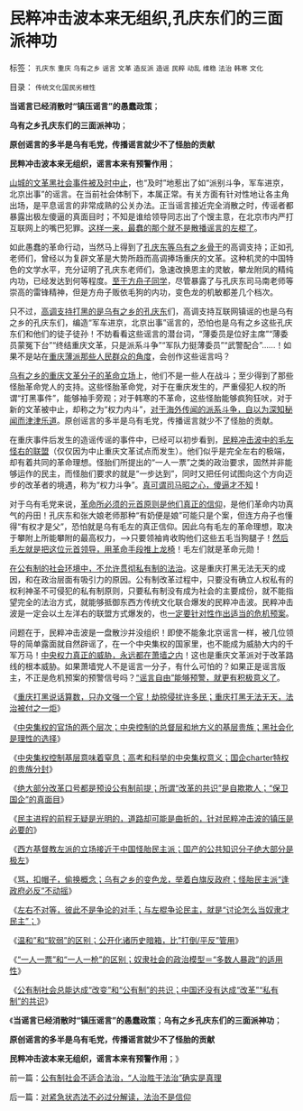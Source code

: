 # 民粹冲击波本来无组织,孔庆东们的三面派神功

标签： `孔庆东` `重庆` `乌有之乡` `谣言` `文革` `造反派` `造谣` `民粹` `动乱` `维稳` `法治` `韩寒` `文化` 

目录： `传统文化国民劣根性`

**当谣言已经消散时“镇压谣言”的愚蠢政策**；

**乌有之乡孔庆东们的三面派神功**；

**原创谣言的多半是乌有毛党，传播谣言就少不了怪胎的贡献**

**民粹冲击波本来无组织，谣言本来有预警作用**；

[山城的文革黑社会事件被及时中止](../../../2012/3/19/重庆黑社会还没有达到犯罪程度.md)，也“及时”地惹出了如“派别斗争，军车进京，北京出事”的谣言。在当前社会体制下，本属正常。有关方面有针对性地让各主角出场，是平息谣言的非常成熟的公关办法。正当谣言接近完全消散之时，传谣者都暴露出极左傻逼的真面目时；不知是谁给领导同志出了个馊主意，在北京市内严打互联网上的嘴巴犯罪。[这样一来，最蠢的那个就不是散播谣言的左棍了](../../../2011/11/1/垄断的传媒一直享有造谣的特许权.md)。

如此愚蠢的革命行动，当然马上得到了[孔庆东等乌有之乡骨干](../../../2011/12/26/“不争论”是尊重自已的美德；“不急于争论”是养生好习惯.md)的高调支持；正如孔老师们，曾经以为复辟文革是大势所趋而高调捧场重庆的文革。这种机灵的中国特色的文学水平，充分证明了孔庆东老师们，急速改换恩主的灵敏，攀龙附凤的精纯内功，已经发达到何等程度。[至于方舟子同学](../../../2012/2/14/韩寒引发的冷思考和方舟子卖力的热广告.md)，尽管暴露了与孔庆东司马南老师等崇高的雷锋精神，但是方舟子贩依毛狗的内功，变色龙的机敏都差几个档次。

只不过，[高调支持打黑的是乌有之乡的孔庆东](../../../2012/3/27/骂，扣帽子，偷换概念.md)们，高调支持互联网镇谣的也是乌有之乡的孔庆东们，编造“军车进京，北京出事”谣言的，恐怕也是乌有之乡这些孔庆东们和他们的徒子徒孙！不妨看看这些谣言的潜台词，“薄委员是位好主席”“薄委员蒙冤下台”“终结重庆文革，只是派系斗争”“军队力挺薄委员”“武警配合”……！如果不是站在[重庆薄派那些人民群众的角度](../../../2012/3/19/没有黑社会者的优越性.md)，会创作这些谣言吗？

[乌有之乡的重庆文革分子的革命立场](../../../2012/3/18/乌有之乡是典型的黑社会.md)上，他们不是一些人在战斗；至少得到了那些怪胎革命党人的支持。这些怪胎革命党，对于在重庆发生的，严重侵犯人权的所谓“打黑事件”，能够袖手旁观；对于韩寒的不革命，这些怪胎能够疯狗狂吠，对于新的文革被中止，却称之为“权力内斗”，[对于海外传闻的派系斗争，自以为深知秘闻而津津乐道](../../../2012/3/20/海外的传闻不一定是“真相”.md)。原创谣言的多半是乌有毛党，传播谣言就少不了怪胎的贡献。

在重庆事件后发生的造谣传谣的事件中，已经可以初步看到，[民粹冲击波中的毛左怪右的联盟](../../../2012/2/11/民粹冲击波！唯恐天下不乱的革命素质.md)（仅仅因为中止重庆文革试点而发生）。他们似乎是完全左右的极端，却有着共同的革命理想。怪胎们所提出的“一人一票”之类的政治要求，固然并非能够运作的民主，而怪胎们要求的就是“一步达到”，同时又把任何试图向这个方向迈步的改革者的境遇，称为“权力斗争”。[真可谓司马昭之心，傻逼才不知](../../../2012/2/1/横眉冷对伪君子，左狗总是闹革命.md)！

对于乌有毛党来说，[革命所必须的元首原则是他们真正的信仰](../../../2012/2/11/革命需要权威，权威需要含糊；含糊需要弱智；弱智需要革命.md)，是他们革命内功真气的丹田！孔庆东和张大娘老师那种“有奶便是娘”可能只是个案，但连方舟子也懂得“有权才是父”，恐怕就是乌有毛左的真正信仰。因此乌有毛左的革命理想，取决于攀附上所能攀附的最高权力，——>只要领袖肯收购他们这些五毛当狗腿子！[然后毛左就是把这位元首领导，用革命手段推上龙椅](../../../2011/11/12/大国治理的传统误区.md)！毛左们就是革命元勋！

[在公有制的社会环境中，不允许贯彻私有制的法治](../../../2012/4/2/公有制社会不适合法治，“人治胜于法治”确实是真理.md)。这是重庆打黑无法无天的成因，和在政治层面有吸引力的原因。公有制改革过程中，只要没有确立人权私有的权利神圣不可侵犯的私有制原则，只要私有制没有成为社会的主要成份，就不能指望完全的法治方式，就能够抵御东西方传统文化联合爆发的民粹冲击波。民粹冲击波是一定会以土左洋右的联盟方式爆发的，也[一定要针对性作出适当的危机预案](../../../2012/3/21/民主的前程无疑是光明的.md)。

问题在于，民粹冲击波是一盘散沙并没组织！即使不能象北京谣言一样，被几位领导的简单露面就自然辟谣了，在一个中央集权的国家里，也不能成为威胁大内的千军万马！[中央权力真正的威胁，永远都在萧墙之内](http://darthvad.blog.163.com/blog/static/533994702011930542725/)！这也是重庆文革派对于改革路线的根本威胁。如果萧墙党人不是谣言一分子，有什么可怕的？如果正是谣言版主，不正是危机预案的预警信号吗？[“谣言自由”能够预警，就更有积极意义了](../../../2012/2/8/警惕互联网快速啸聚的帐号，但不必如临大敌；.md)。

《[重庆打黑说话算数，只办文强一个官！劫掠侵扰许多民；重庆打黑无法无天，法治被付之一炬](../../../2012/3/21/重庆打黑说话算数，只办文强一个官.md)》

《[中央集权的官场的两个层次；中央控制的总督层和地方义的基层贵族；黑社会化是理性的选择](../../../2012/3/21/中央集权的官场的两个层次.md)》

《[中央集权控制基层意味着窒息；高考和科举的中央集权意义；国企charter特权的贵族分封](../../../2012/3/21/国企和高考和科举的封建意义.md)》

《[绝大部分改革口号都是预设公有制前提；所谓“改革的共识”是自欺欺人；“保卫国企”的真面目](../../../2012/3/21/“改革达成共识”是自欺欺人；“保卫国企”的真面目.md)》

《[民主进程的前程无疑是光明的，道路却可能是曲折的，针对民粹冲击波的镇压是必要的](../../../2012/3/21/民主的前程无疑是光明的.md)》

《[西方基督教左派的立场接近于中国怪胎民主派；国产的公共知识分子绝大部分是极左](../../../2012/3/26/东方民众缺乏对西方社会的了解.md)》

《[骂，扣帽子，偷换概念；乌有之乡的变色龙，举着白旗反政府；怪胎民主派“逢政府必反”不动摇](../../../2012/3/27/骂，扣帽子，偷换概念.md)》

《[左右不对等，彼此不是争论的对手；与左棍争论民主，就是“讨论怎么当奴隶才民主”；](../../../2012/3/27/左右不对等，彼此不宜争论.md)》

《[温和”和“软弱”的区别；公开化诸历史暗箱，比”打倒/平反”管用](http://darthvad.blog.163.com/blog/static/533994702012227111438671/)》

《[“一人一票”和“一人一枪”的区别；奴隶社会的政治模型＝“多数人暴政”的适用性](../../../2012/3/30/“一人一票”的多数人暴政和“一人一枪”的自治.md)》

《[公有制社会总能达成“改变”和“公有制”的共识；中国还没有达成“改革”“私有制”的共识](../../../2012/3/30/国产公知普遍愚昧，仅有“改变”的共识；.md)》

《**当谣言已经消散时“镇压谣言”的愚蠢政策**；**乌有之乡孔庆东们的三面派神功**；

**原创谣言的多半是乌有毛党，传播谣言就少不了怪胎的贡献**

**民粹冲击波本来无组织，谣言本来有预警作用**；》



前一篇：[公有制社会不适合法治，“人治胜于法治”确实是真理](../../../2012/4/2/公有制社会不适合法治，“人治胜于法治”确实是真理.md)

后一篇：[对紧急状态法不必过分解读，法治不是信仰](../../../2012/4/3/对紧急状态法不必过分解读，法治不是信仰.md)